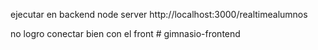 ejecutar en backend node server 
http://localhost:3000/realtimealumnos

no logro conectar bien con el front
#   g i m n a s i o - f r o n t e n d  
 